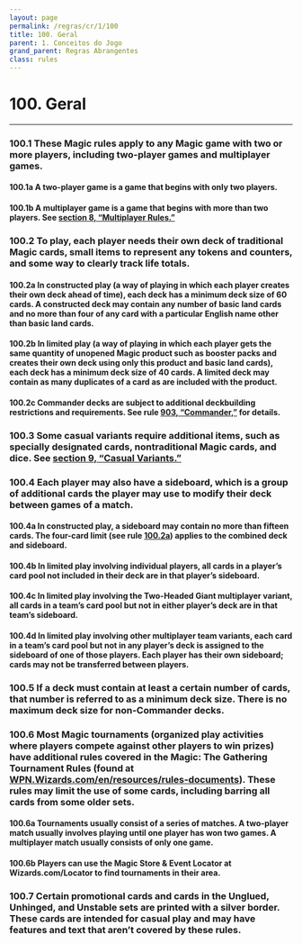 ```yaml
---
layout: page
permalink: /regras/cr/1/100
title: 100. Geral
parent: 1. Conceitos do Jogo
grand_parent: Regras Abrangentes
class: rules
---
```


# 100. Geral

---

### <a id="1"> 100.1 These Magic rules apply to any Magic game with two or more players, including two-player games and multiplayer games.</h3>

<h4 spaces-before="0">
  <a id="1a"> 100.1a A two-player game is a game that begins with only two players.</h4>

<h4 spaces-before="0">
  <a id="1b"> 100.1b A multiplayer game is a game that begins with more than two players. See <a href="/rules/cr/8">section 8, “Multiplayer Rules.”</a></h4>

<h3 spaces-before="0">
  <a id="2"> 100.2 To play, each player needs their own deck of traditional Magic cards, small items to represent any tokens and counters, and some way to clearly track life totals.</h3>
<h4 spaces-before="0">
  <a id="2a"> 100.2a In constructed play (a way of playing in which each player creates their own deck ahead of time), each deck has a minimum deck size of 60 cards. A constructed deck may contain any number of basic land cards and no more than four of any card with a particular English name other than basic land cards.</h4>
<h4 spaces-before="0">
  <a id="2b"> 100.2b In limited play (a way of playing in which each player gets the same quantity of unopened Magic product such as booster packs and creates their own deck using only this product and basic land cards), each deck has a minimum deck size of 40 cards. A limited deck may contain as many duplicates of a card as are included with the product.</h4>
<h4 spaces-before="0">
  <a id="2c"> 100.2c Commander decks are subject to additional deckbuilding restrictions and requirements. See rule <a href="/rules/cr/9/903">903, “Commander,”</a> for details.</h4>

<h3 spaces-before="0">
  <a id="3"> 100.3 Some casual variants require additional items, such as specially designated cards, nontraditional Magic cards, and dice. See <a href="/rules/cr/9">section 9, “Casual Variants.”</a></h3>

<h3 spaces-before="0">
  <a id="4"> 100.4 Each player may also have a sideboard, which is a group of additional cards the player may use to modify their deck between games of a match.</h3>
<h4 spaces-before="0">
  <a id="4a"> 100.4a In constructed play, a sideboard may contain no more than fifteen cards. The four-card limit (see rule <a href="#2a">100.2a</a>) applies to the combined deck and sideboard.</h4>
<h4 spaces-before="0">
  <a id="4b"> 100.4b In limited play involving individual players, all cards in a player’s card pool not included in their deck are in that player’s sideboard.</h4>
<h4 spaces-before="0">
  <a id="4c"> 100.4c In limited play involving the Two-Headed Giant multiplayer variant, all cards in a team’s card pool but not in either player’s deck are in that team’s sideboard.</h4>
<h4 spaces-before="0">
  <a id="4d"> 100.4d In limited play involving other multiplayer team variants, each card in a team’s card pool but not in any player’s deck is assigned to the sideboard of one of those players. Each player has their own sideboard; cards may not be transferred between players.</h4>

<h3 spaces-before="0">
  <a id="5"> 100.5 If a deck must contain at least a certain number of cards, that number is referred to as a minimum deck size. There is no maximum deck size for non-Commander decks.</h3>

<h3 spaces-before="0">
  <a id="6"> 100.6 Most Magic tournaments (organized play activities where players compete against other players to win prizes) have additional rules covered in the Magic: The Gathering Tournament Rules (found at <a href="https://WPN.Wizards.com/en/resources/rules-documents">WPN.Wizards.com/en/resources/rules-documents</a>). These rules may limit the use of some cards, including barring all cards from some older sets.</h3>
<h4 spaces-before="0">
  <a id="6a"> 100.6a Tournaments usually consist of a series of matches. A two-player match usually involves playing until one player has won two games. A multiplayer match usually consists of only one game.</h4>
<h4 spaces-before="0">
  <a id="6b"> 100.6b Players can use the Magic Store & Event Locator at Wizards.com/Locator to find tournaments in their area.</h4>

<h3 spaces-before="0">
  <a id="7"> 100.7 Certain promotional cards and cards in the Unglued, Unhinged, and Unstable sets are printed with a silver border. These cards are intended for casual play and may have features and text that aren’t covered by these rules.</h3>